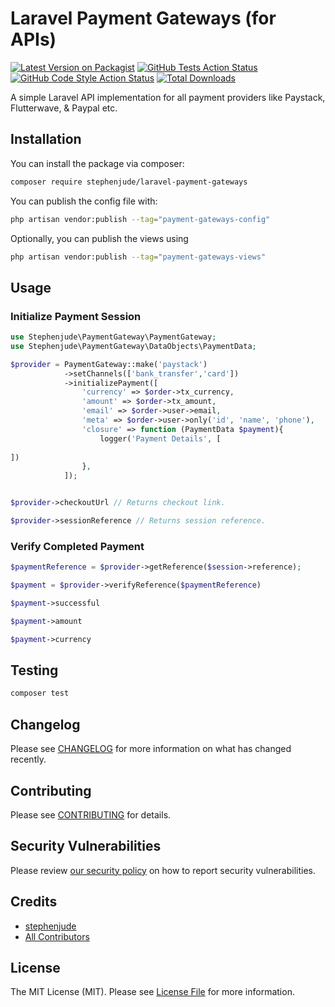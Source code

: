 # Laravel Payment Gateways (for APIs)

[![Latest Version on Packagist](https://img.shields.io/packagist/v/stephenjude/laravel-payment-gateways.svg?style=flat-square)](https://packagist.org/packages/stephenjude/laravel-payment-gateways)
[![GitHub Tests Action Status](https://img.shields.io/github/workflow/status/stephenjude/laravel-payment-gateways/run-tests?label=tests)](https://github.com/stephenjude/laravel-payment-gateways/actions?query=workflow%3Arun-tests+branch%3Amain)
[![GitHub Code Style Action Status](https://img.shields.io/github/workflow/status/stephenjude/laravel-payment-gateways/Check%20&%20fix%20styling?label=code%20style)](https://github.com/stephenjude/laravel-payment-gateways/actions?query=workflow%3A"Check+%26+fix+styling"+branch%3Amain)
[![Total Downloads](https://img.shields.io/packagist/dt/stephenjude/laravel-payment-gateways.svg?style=flat-square)](https://packagist.org/packages/stephenjude/laravel-payment-gateways)

A simple Laravel API implementation for all payment providers like Paystack, Flutterwave, & Paypal etc.

## Installation

You can install the package via composer:

```bash
composer require stephenjude/laravel-payment-gateways
```

You can publish the config file with:

```bash
php artisan vendor:publish --tag="payment-gateways-config"
```

Optionally, you can publish the views using

```bash
php artisan vendor:publish --tag="payment-gateways-views"
```

## Usage

### Initialize Payment Session

```php
use Stephenjude\PaymentGateway\PaymentGateway;
use Stephenjude\PaymentGateway\DataObjects\PaymentData;

$provider = PaymentGateway::make('paystack')
            ->setChannels(['bank_transfer','card'])
            ->initializePayment([
                'currency' => $order->tx_currency,
                'amount' => $order->tx_amount,
                'email' => $order->user->email,
                'meta' => $order->user->only('id', 'name', 'phone'),
                'closure' => function (PaymentData $payment){
                    logger('Payment Details', [
                    
])
                },
            ]);


$provider->checkoutUrl // Returns checkout link.

$provider->sessionReference // Returns session reference.
```

### Verify Completed Payment

```php
$paymentReference = $provider->getReference($session->reference);

$payment = $provider->verifyReference($paymentReference)

$payment->successful 

$payment->amount

$payment->currency
```

## Testing

```bash
composer test
```

## Changelog

Please see [CHANGELOG](CHANGELOG.md) for more information on what has changed recently.

## Contributing

Please see [CONTRIBUTING](https://github.com/spatie/.github/blob/main/CONTRIBUTING.md) for details.

## Security Vulnerabilities

Please review [our security policy](../../security/policy) on how to report security vulnerabilities.

## Credits

- [stephenjude](https://github.com/stephenjude)
- [All Contributors](../../contributors)

## License

The MIT License (MIT). Please see [License File](LICENSE.md) for more information.
